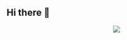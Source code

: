 ## Hi there 👋
<p align="center">
<img src="https://raw.githubusercontent.com/eprjkt/.github/profile/banner.png" />
</p>